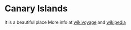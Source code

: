 # Canary Islands
It is a beautiful place
More info at [wikivoyage](https://en.wikivoyage.org/wiki/Canary_Islands) and [wikipedia](https://en.wikipedia.org/wiki/Canary_islands)

